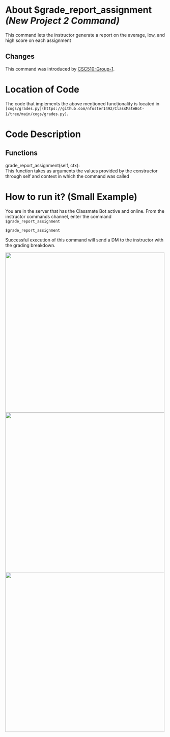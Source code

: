 # About $grade_report_assignment _(New Project 2 Command)_
 This command lets the instructor generate a report on the average, low, and high score on each assignment

## Changes

This command was introduced by [CSC510-Group-1](https://github.com/nfoster1492/ClassMateBot-1/).

# Location of Code
The code that implements the above mentioned functionality is located in `[cogs/grades.py](https://github.com/nfoster1492/ClassMateBot-1/tree/main/cogs/grades.py)`.

# Code Description
## Functions
grade_report_assignment(self, ctx): <br>
This function takes as arguments the values provided by the constructor through self and context in which the command was called

# How to run it? (Small Example)
You are in the server that has the Classmate Bot active and online. From the instructor commands channel, enter the command `$grade_report_assignment`

```
$grade_report_assignment
```
Successful execution of this command will send a DM to the instructor with the grading breakdown.

<img src="https://github.com/nfoster1492/ClassMateBot-1/blob/main/data/proj2media/gradeReportAssignmentHelp.PNG?raw=true" width="500">

<img src="https://github.com/nfoster1492/ClassMateBot-1/blob/main/data/proj2media/gradeReportAssignment.PNG?raw=true" width="500">

<img src="https://github.com/nfoster1492/ClassMateBot-1/blob/main/data/proj2media/gradeReportAssignmentDM.PNG?raw=true" width="500">
